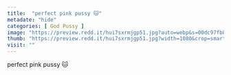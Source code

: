 ```yaml
---
title:  "perfect pink pussy 🐱"
metadate: "hide"
categories: [ God Pussy ]
image: "https://preview.redd.it/hui7sxrmjgp51.jpg?auto=webp&s=00dc97fb831c9b63cd73eb8c5f03ee18932a8bf1"
thumb: "https://preview.redd.it/hui7sxrmjgp51.jpg?width=1080&crop=smart&auto=webp&s=3ce9a52d8f3ddfccf17a6bd9b6c6ae35cd6216e9"
visit: ""
---
```

perfect pink pussy 🐱
